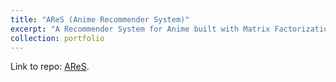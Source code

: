 ```yaml
---
title: "AReS (Anime Recommender System)"
excerpt: "A Recommender System for Anime built with Matrix Factorization <br/><img src='/images/ares_cap.jpg'>"
collection: portfolio
---
```


Link to repo: [AReS](https://github.com/emileDesmaili/reco_system). 
